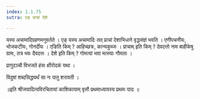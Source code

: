 ```yaml
---
index: 1.1.75
sutra: एङ् प्राचां देशे

---
```

यस्य अचामादिग्रहणमनुवर्तते । एङ् यस्य अचामादिः तत् प्राचां देशाभिधाने वृद्धसंज्ञं भवति । एणीपचनीयः, भोजकटीयः, गोनर्दीयः । एङिति किम् ? आहिच्छत्रः, कान्यकुब्जः । प्राचाम् इति किम् ? देवदत्तो नाम बाहीकेषु ग्रामः, तत्र भवः दैवदत्तः । देशे इति किम् ? गोमत्यां भवा मत्स्याः गौमताः । 



प्रागुदञ्चौ विभजते हंसः क्षीरोदकं यथा । 

विदुषां शब्दसिद्ध्यर्थं सा नः पातु शरावती । 



॥इति श्रीजयादित्यविरचितायां काशिकायाम् वृत्तौ प्रथमाध्यायस्य प्रथमः पादः ॥